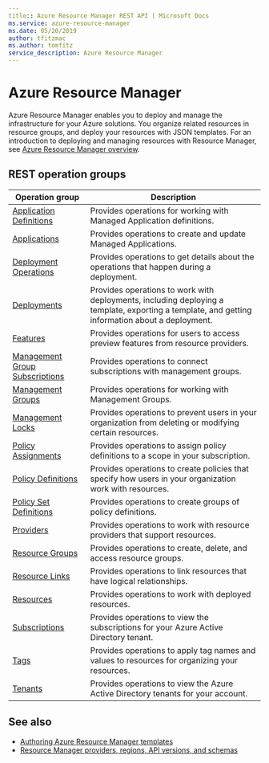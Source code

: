 ```yaml
---
title:: Azure Resource Manager REST API | Microsoft Docs
ms.service: azure-resource-manager
ms.date: 05/20/2019
author: tfitzmac
ms.author: tomfitz
service_description: Azure Resource Manager
---
```


# Azure Resource Manager

Azure Resource Manager enables you to deploy and manage the infrastructure for your Azure solutions. You organize related resources in resource groups, and deploy your resources with JSON templates. For an introduction to deploying and managing resources with Resource Manager, see [Azure Resource Manager overview](https://docs.microsoft.com/azure/azure-resource-manager/resource-group-overview).

## REST operation groups

| Operation group                                 | Description |
|-------------------------------------------------|-------------|
| [Application Definitions](xref:management.azure.com.resources.applicationdefinitions) | Provides operations for working with Managed Application definitions. |
| [Applications](xref:management.azure.com.resources.applications) | Provides operations to create and update Managed Applications. |
| [Deployment Operations](xref:management.azure.com.resources.deploymentoperations) | Provides operations to get details about the operations that happen during a deployment. |
| [Deployments](xref:management.azure.com.resources.deployments)                    | Provides operations to work with deployments, including deploying a template, exporting a template, and getting information about a deployment. |
| [Features](xref:management.azure.com.resources.features)                          | Provides operations for users to access preview features from resource providers. |
| [Management Group Subscriptions](xref:management.azure.com.resources.managementgroupsubscriptions) | Provides operations to connect subscriptions with management groups. |
| [Management Groups](xref:management.azure.com.resources.managementgroups) | Provides operations for working with Management Groups. |
| [Management Locks](xref:management.azure.com.resources.managementlocks)           | Provides operations to prevent users in your organization from deleting or modifying certain resources. |
| [Policy Assignments](xref:management.azure.com.resources.policyassignments)       | Provides operations to assign policy definitions to a scope in your subscription. |
| [Policy Definitions](xref:management.azure.com.resources.policydefinitions)       | Provides operations to create policies that specify how users in your organization work with resources. |
| [Policy Set Definitions](xref:management.azure.com.resources.policysetdefinitions)       | Provides operations to create groups of policy definitions. |
| [Providers](xref:management.azure.com.resources.providers)                        | Provides operations to work with resource providers that support resources. |
| [Resource Groups](xref:management.azure.com.resources.resourcegroups)             | Provides operations to create, delete, and access resource groups. |
| [Resource Links](xref:management.azure.com.resources.resourcelinks)               | Provides operations to link resources that have logical relationships. |
| [Resources](xref:management.azure.com.resources.resources)                        | Provides operations to work with deployed resources. |
| [Subscriptions](xref:management.azure.com.resources.subscriptions)                | Provides operations to view the subscriptions for your Azure Active Directory tenant. |
| [Tags](xref:management.azure.com.resources.tags)                                  | Provides operations to apply tag names and values to resources for organizing your resources. |
| [Tenants](xref:management.azure.com.resources.tenants)                            | Provides operations to view the Azure Active Directory tenants for your account. |



## See also

- [Authoring Azure Resource Manager templates](https://docs.microsoft.com/azure/resource-group-authoring-templates?toc=%2fazure%2fazure-resource-manager%2ftoc.yml)
- [Resource Manager providers, regions, API versions, and schemas](https://docs.microsoft.com/azure/resource-manager-supported-services?toc=%2fazure%2fazure-resource-manager%2ftoc.yml)
